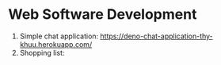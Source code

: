 # Web Software Development 
1. Simple chat application: https://deno-chat-application-thy-khuu.herokuapp.com/
2. Shopping list: 
